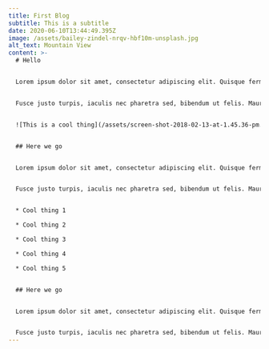 ```yaml
---
title: First Blog
subtitle: This is a subtitle
date: 2020-06-10T13:44:49.395Z
image: /assets/bailey-zindel-nrqv-hbf10m-unsplash.jpg
alt_text: Mountain View
content: >-
  # Hello


  Lorem ipsum dolor sit amet, consectetur adipiscing elit. Quisque fermentum aliquam dui. Nam in nunc id orci mollis lacinia non eu dui. Donec dapibus, risus sed feugiat ultrices, quam nibh aliquam nulla, et ullamcorper tellus enim vel quam. Praesent sit amet tincidunt magna, sit amet fringilla felis. Etiam tincidunt tellus tortor, sit amet finibus orci hendrerit non. Mauris facilisis sollicitudin blandit. Sed porttitor lorem ut malesuada convallis. In dictum pulvinar nibh ac dignissim. Praesent molestie sit amet massa in egestas. Vestibulum suscipit massa a magna viverra ultrices. Curabitur accumsan mauris felis, eget aliquam quam consectetur id.


  Fusce justo turpis, iaculis nec pharetra sed, bibendum ut felis. Mauris et blandit sem. Curabitur ligula sapien, egestas sed fermentum vitae, pretium eu eros. Suspendisse consectetur lectus eros, et rhoncus sem accumsan at. Proin accumsan nisl non viverra congue. Orci varius natoque penatibus et magnis dis parturient montes, nascetur ridiculus mus. Nam finibus lacus vel mi condimentum, vel ornare sem mollis. Quisque gravida enim quis urna tristique aliquam nec ac nisl. Etiam cursus mattis augue eu cursus. Cras efficitur ante vitae enim eleifend, non scelerisque elit posuere. Suspendisse non orci bibendum, volutpat leo vel, condimentum leo. Maecenas id ipsum at eros lacinia imperdiet nec vel dui. Fusce ut tempor mauris, eget fermentum orci. Pellentesque ex ipsum, tempus imperdiet bibendum vel, porta a odio. Fusce eu dignissim quam.


  ![This is a cool thing](/assets/screen-shot-2018-02-13-at-1.45.36-pm.png "Meme Of Code")


  ## Here we go


  Lorem ipsum dolor sit amet, consectetur adipiscing elit. Quisque fermentum aliquam dui. Nam in nunc id orci mollis lacinia non eu dui. Donec dapibus, risus sed feugiat ultrices, quam nibh aliquam nulla, et ullamcorper tellus enim vel quam. Praesent sit amet tincidunt magna, sit amet fringilla felis. Etiam tincidunt tellus tortor, sit amet finibus orci hendrerit non. Mauris facilisis sollicitudin blandit. Sed porttitor lorem ut malesuada convallis. In dictum pulvinar nibh ac dignissim. Praesent molestie sit amet massa in egestas. Vestibulum suscipit massa a magna viverra ultrices. Curabitur accumsan mauris felis, eget aliquam quam consectetur id.


  Fusce justo turpis, iaculis nec pharetra sed, bibendum ut felis. Mauris et blandit sem. Curabitur ligula sapien, egestas sed fermentum vitae, pretium eu eros. Suspendisse consectetur lectus eros, et rhoncus sem accumsan at. Proin accumsan nisl non viverra congue. Orci varius natoque penatibus et magnis dis parturient montes, nascetur ridiculus mus. Nam finibus lacus vel mi condimentum, vel ornare sem mollis. Quisque gravida enim quis urna tristique aliquam nec ac nisl. Etiam cursus mattis augue eu cursus. Cras efficitur ante vitae enim eleifend, non scelerisque elit posuere. Suspendisse non orci bibendum, volutpat leo vel, condimentum leo. Maecenas id ipsum at eros lacinia imperdiet nec vel dui. Fusce ut tempor mauris, eget fermentum orci. Pellentesque ex ipsum, tempus imperdiet bibendum vel, porta a odio. Fusce eu dignissim quam.


  * Cool thing 1

  * Cool thing 2

  * Cool thing 3

  * Cool thing 4

  * Cool thing 5


  ## Here we go


  Lorem ipsum dolor sit amet, consectetur adipiscing elit. Quisque fermentum aliquam dui. Nam in nunc id orci mollis lacinia non eu dui. Donec dapibus, risus sed feugiat ultrices, quam nibh aliquam nulla, et ullamcorper tellus enim vel quam. Praesent sit amet tincidunt magna, sit amet fringilla felis. Etiam tincidunt tellus tortor, sit amet finibus orci hendrerit non. Mauris facilisis sollicitudin blandit. Sed porttitor lorem ut malesuada convallis. In dictum pulvinar nibh ac dignissim. Praesent molestie sit amet massa in egestas. Vestibulum suscipit massa a magna viverra ultrices. Curabitur accumsan mauris felis, eget aliquam quam consectetur id.


  Fusce justo turpis, iaculis nec pharetra sed, bibendum ut felis. Mauris et blandit sem. Curabitur ligula sapien, egestas sed fermentum vitae, pretium eu eros. Suspendisse consectetur lectus eros, et rhoncus sem accumsan at. Proin accumsan nisl non viverra congue. Orci varius natoque penatibus et magnis dis parturient montes, nascetur ridiculus mus. Nam finibus lacus vel mi condimentum, vel ornare sem mollis. Quisque gravida enim quis urna tristique aliquam nec ac nisl. Etiam cursus mattis augue eu cursus. Cras efficitur ante vitae enim eleifend, non scelerisque elit posuere. Suspendisse non orci bibendum, volutpat leo vel, condimentum leo. Maecenas id ipsum at eros lacinia imperdiet nec vel dui. Fusce ut tempor mauris, eget fermentum orci. Pellentesque ex ipsum, tempus imperdiet bibendum vel, porta a odio. Fusce eu dignissim quam.
---
```

